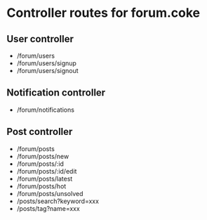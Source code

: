 # Controller routes for forum.coke

## User controller
- /forum/users
- /forum/users/signup
- /forum/users/signout

## Notification controller
- /forum/notifications

## Post controller
- /forum/posts
- /forum/posts/new
- /forum/posts/:id
- /forum/posts/:id/edit
- /forum/posts/latest
- /forum/posts/hot
- /forum/posts/unsolved
- /posts/search?keyword=xxx
- /posts/tag?name=xxx
